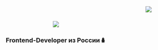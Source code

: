 <img align="right" src="https://visitor-badge.laobi.icu/badge?page_id=Crxckovich.Crxckovich" />

<h1 align="center">
    <img src="https://readme-typing-svg.demolab.com?font=Unbounded&weight=800&size=40&duration=3500&pause=1000&center=true&vCenter=true&width=800&height=200&lines=%D0%9F%D1%80%D0%B8%D0%B2%D0%B5%D1%82!+%D0%AF+%D0%90%D1%80%D1%82%D1%91%D0%BC+%F0%9F%96%90;%D0%AF+Frontend-Developer+%F0%9F%96%BC%EF%B8%8F;(%E3%81%A5%EF%BF%A3+3%EF%BF%A3)%E3%81%A5"/>
</h1>

<h3 align="center">Frontend-Developer из России🪆</h3>

<br/>
